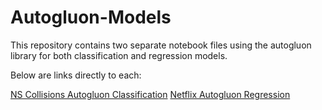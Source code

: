 # Autogluon-Models

This repository contains two separate notebook files using the autogluon library for both classification and regression models.

Below are links directly to each:

[NS Collisions Autogluon Classification]
[Netflix Autogluon Regression]

[NS Collisions Autogluon Classification]:https://github.com/costellobrette/Autogluon-Models/blob/main/NS%20Collisions%20Autogluon%20Classification.ipynb
[Netflix Autogluon Regression]:https://github.com/costellobrette/Autogluon-Models/blob/main/Netflix%20Autogluon%20Regression.ipynb
